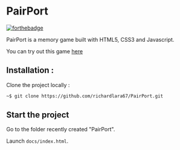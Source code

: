 # PairPort

[![forthebadge](https://forthebadge.com/images/badges/built-with-love.svg)](https://forthebadge.com)

PairPort is a memory game built with HTML5, CSS3 and Javascript.

You can try out this game [here](https://richardlara67.github.io/PairPort/)

## Installation :

Clone the project locally :

```bash
~$ git clone https://github.com/richardlara67/PairPort.git
```

## Start the project

Go to the folder recently created "PairPort".

Launch `docs/index.html`.
